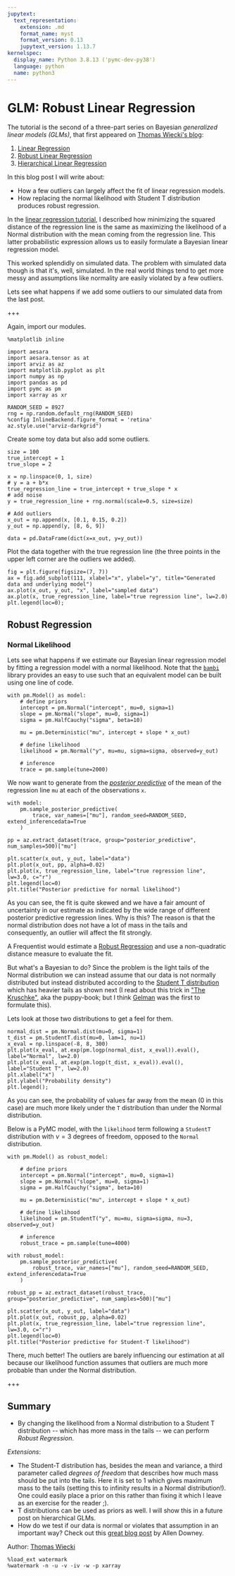 ```yaml
---
jupytext:
  text_representation:
    extension: .md
    format_name: myst
    format_version: 0.13
    jupytext_version: 1.13.7
kernelspec:
  display_name: Python 3.8.13 ('pymc-dev-py38')
  language: python
  name: python3
---
```


# GLM: Robust Linear Regression

The tutorial is the second of a three-part series on Bayesian *generalized linear models (GLMs)*, that first appeared on [Thomas Wiecki's blog](https://twiecki.io/):

  1. [Linear Regression](https://docs.pymc.io/en/v3/pymc-examples/examples/generalized_linear_models/GLM-linear.html)
  2. [Robust Linear Regression](https://docs.pymc.io/en/v3/pymc-examples/examples/generalized_linear_models/GLM-robust.html)
  3. [Hierarchical Linear Regression](https://docs.pymc.io/en/v3/pymc-examples/examples/generalized_linear_models/GLM-hierarchical.html)
  
In this blog post I will write about:

 - How a few outliers can largely affect the fit of linear regression models.
 - How replacing the normal likelihood with Student T distribution produces robust regression.

In the [linear regression tutorial](https://docs.pymc.io/en/v3/pymc-examples/examples/generalized_linear_models/GLM-linear.html), I described how minimizing the squared distance of the regression line is the same as maximizing the likelihood of a Normal distribution with the mean coming from the regression line. This latter probabilistic expression allows us to easily formulate a Bayesian linear regression model.

This worked splendidly on simulated data. The problem with simulated data though is that it's, well, simulated. In the real world things tend to get more messy and assumptions like normality are easily violated by a few outliers. 

Lets see what happens if we add some outliers to our simulated data from the last post.

+++

Again, import our modules.

```{code-cell} ipython3
%matplotlib inline

import aesara
import aesara.tensor as at
import arviz as az
import matplotlib.pyplot as plt
import numpy as np
import pandas as pd
import pymc as pm
import xarray as xr
```

```{code-cell} ipython3
RANDOM_SEED = 8927
rng = np.random.default_rng(RANDOM_SEED)
%config InlineBackend.figure_format = 'retina'
az.style.use("arviz-darkgrid")
```

Create some toy data but also add some outliers.

```{code-cell} ipython3
size = 100
true_intercept = 1
true_slope = 2

x = np.linspace(0, 1, size)
# y = a + b*x
true_regression_line = true_intercept + true_slope * x
# add noise
y = true_regression_line + rng.normal(scale=0.5, size=size)

# Add outliers
x_out = np.append(x, [0.1, 0.15, 0.2])
y_out = np.append(y, [8, 6, 9])

data = pd.DataFrame(dict(x=x_out, y=y_out))
```

Plot the data together with the true regression line (the three points in the upper left corner are the outliers we added).

```{code-cell} ipython3
fig = plt.figure(figsize=(7, 7))
ax = fig.add_subplot(111, xlabel="x", ylabel="y", title="Generated data and underlying model")
ax.plot(x_out, y_out, "x", label="sampled data")
ax.plot(x, true_regression_line, label="true regression line", lw=2.0)
plt.legend(loc=0);
```

## Robust Regression

### Normal Likelihood

Lets see what happens if we estimate our Bayesian linear regression model by fitting a regression model with a normal likelihood. Note that the [`bambi`](https://bambinos.github.io/bambi/main/index.html) library provides an easy to use such that an equivalent model can be built using one line of code.

```{code-cell} ipython3
with pm.Model() as model:
    # define priors
    intercept = pm.Normal("intercept", mu=0, sigma=1)
    slope = pm.Normal("slope", mu=0, sigma=1)
    sigma = pm.HalfCauchy("sigma", beta=10)

    mu = pm.Deterministic("mu", intercept + slope * x_out)

    # define likelihood
    likelihood = pm.Normal("y", mu=mu, sigma=sigma, observed=y_out)

    # inference
    trace = pm.sample(tune=2000)
```

We now want to generate from the [*posterior predictive*](https://en.wikipedia.org/wiki/Posterior_predictive_distribution) of the mean of the regression line `mu` at each of the observations `x`.

```{code-cell} ipython3
with model:
    pm.sample_posterior_predictive(
        trace, var_names=["mu"], random_seed=RANDOM_SEED, extend_inferencedata=True
    )
```

```{code-cell} ipython3
pp = az.extract_dataset(trace, group="posterior_predictive", num_samples=500)["mu"]

plt.scatter(x_out, y_out, label="data")
plt.plot(x_out, pp, alpha=0.02)
plt.plot(x, true_regression_line, label="true regression line", lw=3.0, c="r")
plt.legend(loc=0)
plt.title("Posterior predictive for normal likelihood")
```

As you can see, the fit is quite skewed and we have a fair amount of uncertainty in our estimate as indicated by the wide range of different posterior predictive regression lines. Why is this? The reason is that the normal distribution does not have a lot of mass in the tails and consequently, an outlier will affect the fit strongly.

A Frequentist would estimate a [Robust Regression](http://en.wikipedia.org/wiki/Robust_regression) and use a non-quadratic distance measure to evaluate the fit.

But what's a Bayesian to do? Since the problem is the light tails of the Normal distribution we can instead assume that our data is not normally distributed but instead distributed according to the [Student T distribution](http://en.wikipedia.org/wiki/Student%27s_t-distribution) which has heavier tails as shown next (I read about this trick in ["The Kruschke"](http://www.indiana.edu/~kruschke/DoingBayesianDataAnalysis/), aka the puppy-book; but I think [Gelman](http://www.stat.columbia.edu/~gelman/book/) was the first to formulate this).

Lets look at those two distributions to get a feel for them.

```{code-cell} ipython3
normal_dist = pm.Normal.dist(mu=0, sigma=1)
t_dist = pm.StudentT.dist(mu=0, lam=1, nu=1)
x_eval = np.linspace(-8, 8, 300)
plt.plot(x_eval, at.exp(pm.logp(normal_dist, x_eval)).eval(), label="Normal", lw=2.0)
plt.plot(x_eval, at.exp(pm.logp(t_dist, x_eval)).eval(), label="Student T", lw=2.0)
plt.xlabel("x")
plt.ylabel("Probability density")
plt.legend();
```

As you can see, the probability of values far away from the mean (0 in this case) are much more likely under the `T` distribution than under the Normal distribution.

Below is a PyMC model, with the `likelihood` term following a `StudentT` distribution with $\nu=3$ degrees of freedom, opposed to the `Normal` distribution.

```{code-cell} ipython3
with pm.Model() as robust_model:

    # define priors
    intercept = pm.Normal("intercept", mu=0, sigma=1)
    slope = pm.Normal("slope", mu=0, sigma=1)
    sigma = pm.HalfCauchy("sigma", beta=10)

    mu = pm.Deterministic("mu", intercept + slope * x_out)

    # define likelihood
    likelihood = pm.StudentT("y", mu=mu, sigma=sigma, nu=3, observed=y_out)

    # inference
    robust_trace = pm.sample(tune=4000)
```

```{code-cell} ipython3
with robust_model:
    pm.sample_posterior_predictive(
        robust_trace, var_names=["mu"], random_seed=RANDOM_SEED, extend_inferencedata=True
    )
```

```{code-cell} ipython3
robust_pp = az.extract_dataset(robust_trace, group="posterior_predictive", num_samples=500)["mu"]

plt.scatter(x_out, y_out, label="data")
plt.plot(x_out, robust_pp, alpha=0.02)
plt.plot(x, true_regression_line, label="true regression line", lw=3.0, c="r")
plt.legend(loc=0)
plt.title("Posterior predictive for Student-T likelihood")
```

There, much better! The outliers are barely influencing our estimation at all because our likelihood function assumes that outliers are much more probable than under the Normal distribution.

+++

## Summary

 - By changing the likelihood from a Normal distribution to a Student T distribution -- which has more mass in the tails -- we can perform *Robust Regression*.

*Extensions*: 

 - The Student-T distribution has, besides the mean and variance, a third parameter called *degrees of freedom* that describes how much mass should be put into the tails. Here it is set to 1 which gives maximum mass to the tails (setting this to infinity results in a Normal distribution!). One could easily place a prior on this rather than fixing it which I leave as an exercise for the reader ;).
 - T distributions can be used as priors as well. I will show this in a future post on hierarchical GLMs.
 - How do we test if our data is normal or violates that assumption in an important way? Check out this [great blog post](http://allendowney.blogspot.com/2013/08/are-my-data-normal.html) by Allen Downey. 

Author: [Thomas Wiecki](https://twitter.com/twiecki)

```{code-cell} ipython3
%load_ext watermark
%watermark -n -u -v -iv -w -p xarray
```

```{code-cell} ipython3

```
